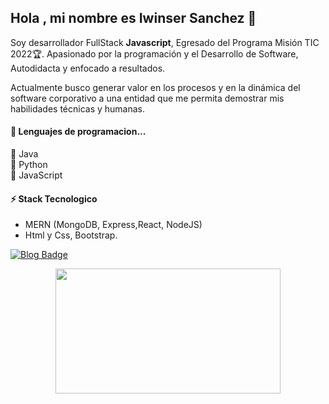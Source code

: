 ## Hola , mi nombre es Iwinser Sanchez  :wave:

Soy desarrollador FullStack **Javascript**, Egresado del Programa Misión TIC 2022:trophy:. Apasionado
por la programación y el Desarrollo  de Software, Autodidacta y enfocado a resultados.

Actualmente busco generar valor en los procesos y en la dinámica del software corporativo a una entidad que me permita
demostrar mis habilidades técnicas y humanas.



#### :blue_heart: Lenguajes de programacion...


  
  :small_orange_diamond: Java <br>
  :small_blue_diamond: Python <br>
  :small_orange_diamond: JavaScript <br>
 
  


#### :zap: Stack Tecnologico
+ MERN (MongoDB, Express,React, NodeJS)
+ Html y Css, Bootstrap.


[![Blog Badge](https://img.shields.io/badge/Portafolio-iwinser.netlify.app-black)](https://iwinser.netlify.app/)

<p align="center">
  <img width="360" height="200" src="https://user-images.githubusercontent.com/77251836/209884092-ec32bcf0-3e05-4633-972d-2f13afba4de6.svg">
</p>
